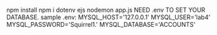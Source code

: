 npm install
npm i dotenv ejs
nodemon app.js
NEED .env TO SET YOUR DATABASE.
sample .env:
MYSQL_HOST='127.0.0.1'
MYSQL_USER='lab4'
MYSQL_PASSWORD='Squirrel1.'
MYSQL_DATABASE='ACCOUNTS'
